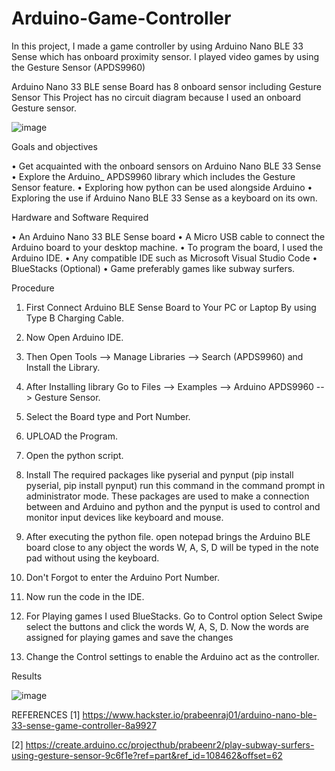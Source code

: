 # Arduino-Game-Controller

In this project, I made a game controller by using Arduino Nano BLE 33 Sense which has onboard proximity sensor. I played video games by using the Gesture Sensor (APDS9960)

Arduino Nano 33 BLE sense Board has 8 onboard sensor including Gesture Sensor
This Project has no circuit diagram because I used an onboard Gesture sensor.

![image](https://user-images.githubusercontent.com/102630199/219422773-7c8a8c81-6867-4437-b108-c721e9338360.png)

Goals and objectives

•	Get acquainted with the onboard sensors on Arduino Nano BLE 33 Sense
•	Explore the Arduino_ APDS9960 library which includes the Gesture Sensor feature.
•	Exploring how python can be used alongside Arduino
•	Exploring the use if Arduino Nano BLE 33 Sense as a keyboard on its own. 



Hardware and Software Required

•	An Arduino Nano 33 BLE Sense board
•	A Micro USB cable to connect the Arduino board to your desktop machine.
•	To program the board, I used the  Arduino IDE. 
•	Any compatible IDE such as Microsoft Visual Studio Code
•	BlueStacks (Optional)
•	Game preferably games like subway surfers.




Procedure

1) First Connect Arduino BLE Sense Board to Your PC or Laptop By using Type B 
Charging Cable.

2) Now Open Arduino IDE.

3) Then Open Tools --> Manage Libraries --> Search (APDS9960) and Install the 
Library.

4) After Installing library Go to Files --> Examples --> Arduino APDS9960 --> 
Gesture Sensor.

5) Select the Board type and Port Number.

6) UPLOAD the Program.

7) Open the python script.

8) Install The required packages like pyserial and pynput (pip install pyserial, pip install pynput) run this command in the command prompt in administrator mode. These packages are used to make a connection between and Arduino and python and the pynput is used to control and monitor input devices like keyboard and mouse.

9) After executing the python file. open notepad brings the Arduino BLE board close to any object the words W, A, S, D will be typed in the note pad without using the keyboard.

10) Don't Forgot to enter the Arduino Port Number.

11) Now run the code in the IDE.

12) For Playing games I used BlueStacks. Go to Control option Select Swipe select the buttons and click the words W, A, S, D. Now the words are assigned for playing games and save the changes

13) Change the Control settings to enable the Arduino act as the controller.


Results


![image](https://user-images.githubusercontent.com/102630199/219422937-d99794fb-efb9-432c-b523-b6b503f91d46.png)


REFERENCES
[1] https://www.hackster.io/prabeenraj01/arduino-nano-ble-33-sense-game-controller-8a9927

[2] https://create.arduino.cc/projecthub/prabeenr2/play-subway-surfers-using-gesture-sensor-9c6f1e?ref=part&ref_id=108462&offset=62


